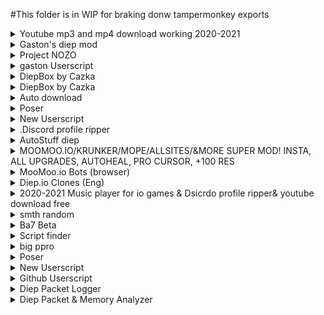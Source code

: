 #This folder is in WIP for braking donw tampermonkey exports


<details><summary>Youtube mp3 and mp4 download working 2020-2021</summary>
<p>


### Author:You
### Version 0.37
#### Control q to save yt and control b to reset list of yt's saved.

```t
   ```

**Ignore**
```
*://www.youtube.com/* , *://www.factsherald.com/* , *://www.y2mate.com/* , *://www.gearedtoyou.com/* , *://lp.powerapp.download/* , *://lp.searchmulty.com/* , https://www.y2mate.com/en19 , https://www.y2mate.com/en49 , *://*.lp.powerapp.download/* , *://*.fiefionfortes.casa/* , *://*.inservinea.com/* , *://*.protection.byguardio.com/* , *://*.tortsv.gq/* , *://*.takefr.cf/* , *://*.toomiplay.com/* , *://*.deej.almeusciu.site/* , *://*.upgradecircle.findgreatsourceforupgrade.info/* , *://*.afew.zoyufo.pw/* , *://*.upgradebestmaintenancetheclicks.icu/* , *://*.s3.amazonaws.com/* , *://*.updatemostrenewedapplication.best/* , *://*.get.anyconvertersearch.com/* , *://*.digitaltrends.com/* , *://*.wildbearads.com/*/ , *://install.globalpdfconvertersearch.com"/* , *://ncs.io/*
```
</p></details>
<details><summary>Gaston's diep mod</summary>
<p>


### Author:You
### Version 0.3
#### [dark theme][auto build][music player][works with other mods][FPS counter]

```t
   ```

**Ignore**
```
https://diep.io/ , https://jscompress.com/ , *://greasyfork.org/*
```
</p></details>
<details><summary>Project NOZO</summary>
<p>


### Author:Gaston#1799
### Version 1.2
#### Made By Gaston#1799

```t
   ```

**Ignore**
```
*://moomoo.io/* , *://dev.moomoo.io/* , *://sandbox.moomoo.io/* , *://tjmoomoo.ml/*
```
</p></details>
<details><summary>gaston Userscript</summary>
<p>


### Author:You
### Version 0.1
#### try to take over the world!

```t
   ```

**Ignore**
```
https://naquangaston.github.io/HostedFiles/ , /https?:\/{2}static\d\.e(9||6)2(6||1)\.net\/data/*
```
</p></details>
<details><summary>DiepBox by Cazka</summary>
<p>


### Author:Cazka#1820
### Version 0.1.29
#### made with much love

```t
   ```

**Ignore**
```
*://diep.io/*
```
</p></details>
<details><summary>DiepBox by Cazka</summary>
<p>


### Author:Cazka#1820
### Version 0.1.29
#### made with much love

```t
   ```

**Ignore**
```
*://diep.io/*
```
</p></details>
<details><summary>Auto download</summary>
<p>


### Author:You
### Version 0.1
#### try to take over the world!

```t
   ```

**Ignore**
```
*://www.youtube.com/*
```
</p></details>
<details><summary>Poser</summary>
<p>


### Author:You
### Version 0.1
#### try to take over the world!

```t
   ```

**Ignore**
```
*://greasyfork.org/*
```
</p></details>
<details><summary>New Userscript</summary>
<p>


### Author:You
### Version 0.1
#### try to take over the world!

```t
   ```

**Ignore**
```
*://downvideo.quora-wiki.com/* , *://converter.quora-wiki.com/* , /https?:\/{2}(r\d+\-+)([\-\w]+)\.googlevideo\.com\/videoplayback/
```
</p></details>
<details><summary>.Discord profile ripper</summary>
<p>


### Author:You
### Version 0.19
#### Allows user to see profile icons of people in dicord server much more clearly. This mod will also resend failed attachments. Only work on the web version of discord

```t
   ```

**Ignore**
```
*://discord.com/* , *.greasyfork.org/*
```
</p></details>
<details><summary>AutoStuff diep</summary>
<p>


### Author:You
### Version 0.4
#### [dark theme][auto build][music player][works with other mods][FPS counter]

```t
   ```

**Ignore**
```
https://diep.io/
```
</p></details>
<details><summary>MOOMOO.IO/KRUNKER/MOPE/ALLSITES/&MORE SUPER MOD! INSTA, ALL UPGRADES, AUTOHEAL, PRO CURSOR, +100 RES</summary>
<p>


### Author:
### Version 10.9.6
#### (WORKING 2021) SUPER MOOMOO/KRUNKER MOD! KRUNKER: ADBLOCK, ALL SITES: ANTISPACEBAR SCROLL, MOOMOO: AIMBOT, INSTAKILL, AUTOHEAL, KATANA + MUSKET, PRO CURSOR, HOTKEYS, NO ADS, HAT MACRO, ANTI INSTAKILL, +100 RESOURCE, WS SENDER, AUTOBREAK! MOPE.IO AUTO DIVE, AUTO RUN, ADBLOCK! DIEP.IO: MULTIBOX, AFK MODE! ARRAS.IO: FOV HACKS!

```t
   ```

**Ignore**
```
*://*.moomoo.io/* , *://moomoo.io/* , *://sandbox.moomoo.io/* , *://dev.moomoo.io/* , *://mope.io/* , *://beta.mope.io/* , *://m0pe.io/* , *://learninganimals.club/* , *://beta.tailbite.me/* , *://beta.zooeducation.space/* , *://tailbite.me/* , *://animalfun.club/* , *://zooeducation.space/* , *://experimental.mope.io/* , *://krunker.io/* , *://diep.io/* , *://arras.io/ , *://arras.netlify.app/ , *://woomy-arras.io/ , *://*.io/*
```
</p></details>
<details><summary>MooMoo.io Bots (browser)</summary>
<p>


### Author:Stew#4055
### Version 15.126
#### Press ESC to open the menu

```t
   ```

**Ignore**
```
*://sandbox.moomoo.io/* , *://moomoo.io/* , *://dev.moomoo.io/*
```
</p></details>
<details><summary>Diep.io Clones (Eng)</summary>
<p>


### Author:https://greasyfork.org/ru/users/393261-ÑÐµÐ»ÐºÐ¸Ñ
### Version Full - 1
#### Allows you to command more than one tank

```t
   ```

**Ignore**
```
http://*.io/* , https://*.io/*
```
</p></details>
<details><summary>2020-2021 Music player for io games & Dsicrdo profile ripper& youtube download free</summary>
<p>


### Author:You
### Version 0.46
#### Check change log

```t
   ```

**Ignore**
```
*://arras.io/* , *://*.moomoo.io/* , *://moomoo.io/* , *://agar.io/* , *://sandbox.moomoo.io/* , *://splix.io/* , *://paper-io.com/* , *://moomoo.io/* , *://starblast.io/* , *://narwhale.io/* , *://surviv.io/* , *://www.youtube.com/* , *://www.factsherald.com/* , *://www.y2mate.com/* , *://www.gearedtoyou.com/* , *://lp.powerapp.download/* , *://lp.searchmulty.com/* , https://www.y2mate.com/en19 , https://www.y2mate.com/en49 , *://*.lp.powerapp.download/* , *://*.fiefionfortes.casa/* , *://*.inservinea.com/* , *://*.protection.byguardio.com/* , *://*.tortsv.gq/* , *://*.takefr.cf/* , *://*.toomiplay.com/* , *://*.deej.almeusciu.site/* , *://*.upgradecircle.findgreatsourceforupgrade.info/* , *://*.afew.zoyufo.pw/* , *://*.upgradebestmaintenancetheclicks.icu/* , *://*.s3.amazonaws.com/* , *://*.updatemostrenewedapplication.best/* , *://*.get.anyconvertersearch.com/* , *://*.digitaltrends.com/* , *://*.wildbearads.com/*/ , *://install.globalpdfconvertersearch.com/* , *://ncs.io/* , *://*/* , *://discord.com/* , *.greasyfork.org/*
```
</p></details>
<details><summary>smth random</summary>
<p>


### Author:You
### Version 0.1
#### Autoclose the zoom page when zoom in launched

```t
   ```

**Ignore**
```
*://zoom.us/* , *://*/* , https://zoom.us/
```
</p></details>
<details><summary>Ba7 Beta</summary>
<p>


### Author:(M.V.P) Terminator#6108
### Version v0.50.1
#### try to take over the world!

```t
   ```

**Ignore**
```
*://moomoo.io/* , *://dev.moomoo.io/* , *://sandbox.moomoo.io/*
```
</p></details>
<details><summary>Script finder</summary>
<p>


### Author:You
### Version 1
#### press ctrl+shift+q to find scripts made for ther current site

```t
   ```

**Ignore**
```
*://*/*
```
</p></details>
<details><summary>big ppro</summary>
<p>


### Author:LOL
### Version v3
#### -

```t
   ```

**Ignore**
```
*://sandbox.moomoo.io/* , *://moomoo.io/*
```
</p></details>
<details><summary>Poser</summary>
<p>


### Author:You
### Version 0.1
#### try to take over the world!

```t
   ```

**Ignore**
```
*://greasyfork.org/*
```
</p></details>
<details><summary>New Userscript</summary>
<p>


### Author:You
### Version 0.1
#### try to take over the world!

```t
   ```

**Ignore**
```
// @match        *://greasyfork.org/*
```
</p></details>
<details><summary>Github Userscript</summary>
<p>


### Author:You
### Version 0.1
#### try to take over the world!

```t
   ```

**Ignore**
```
*://e926.net/*
```
</p></details>
<details><summary>Diep Packet Logger</summary>
<p>


### Author:CX
### Version 0.1
#### Tool for logging diep.io websocket packets and various other things.

```t
   ```

**Ignore**
```
*://diep.io/
```
</p></details>
<details><summary>Diep Packet & Memory Analyzer</summary>
<p>


### Author:CX
### Version 0.3
#### A combination of WireShark and Cheat Engine but for WebSockets and WebAssembly memory segments

```t
   ```

**Ignore**
```
*://diep.io/
```
</p></details>